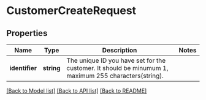 # CustomerCreateRequest

## Properties
Name | Type | Description | Notes
------------ | ------------- | ------------- | -------------
**identifier** | **string** | The unique ID you have set for the customer. It should be minumum 1, maximum 255 characters(string). | 

[[Back to Model list]](../README.md#documentation-for-models) [[Back to API list]](../README.md#documentation-for-api-endpoints) [[Back to README]](../README.md)


